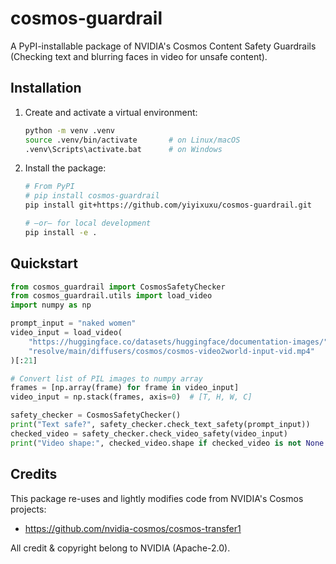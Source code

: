 # cosmos-guardrail

A PyPI-installable package of NVIDIA's Cosmos Content Safety Guardrails  
(Checking text and blurring faces in video for unsafe content).

## Installation

1. Create and activate a virtual environment:

   ```bash
   python -m venv .venv
   source .venv/bin/activate       # on Linux/macOS
   .venv\Scripts\activate.bat      # on Windows
   ```

2. Install the package:

   ```bash
   # From PyPI
   # pip install cosmos-guardrail
   pip install git+https://github.com/yiyixuxu/cosmos-guardrail.git

   # —or— for local development
   pip install -e .
   ```


## Quickstart

```python
from cosmos_guardrail import CosmosSafetyChecker
from cosmos_guardrail.utils import load_video
import numpy as np

prompt_input = "naked women"
video_input = load_video(
    "https://huggingface.co/datasets/huggingface/documentation-images/"
    "resolve/main/diffusers/cosmos/cosmos-video2world-input-vid.mp4"
)[:21]

# Convert list of PIL images to numpy array
frames = [np.array(frame) for frame in video_input]
video_input = np.stack(frames, axis=0)  # [T, H, W, C]

safety_checker = CosmosSafetyChecker()
print("Text safe?", safety_checker.check_text_safety(prompt_input))
checked_video = safety_checker.check_video_safety(video_input)
print("Video shape:", checked_video.shape if checked_video is not None else None)
```


## Credits

This package re-uses and lightly modifies code from NVIDIA's Cosmos projects:

- https://github.com/nvidia-cosmos/cosmos-transfer1  

All credit & copyright belong to NVIDIA (Apache-2.0).

